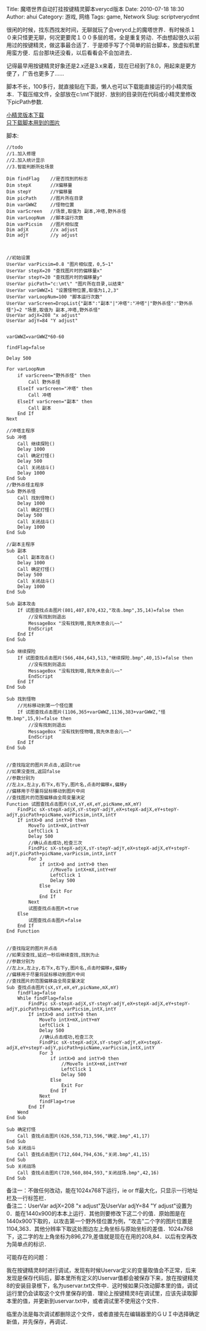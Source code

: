 Title: 魔塔世界自动打挂按键精灵脚本verycd版本
Date: 2010-07-18 18:30
Author: ahui
Category: 游戏, 网络
Tags: game, Network
Slug: scriptverycdmt

很闲的时候，找东西找发时间，无聊就玩了会verycd上的魔塔世界．有时候杀１０来只怪更无聊，何况更要爬１００多层的塔，全是重复劳动．不由想起很久以前用过的按键精灵，做这事最合适了．于是顺手写了个简单的前台脚本，放虚拟机里用蛮方便．后台那块还没看，以后看看会不会加进去．

记得最早用按键精灵好象还是2.x还是3.x来着，现在已经到了8.0，用起来是更方便了，广告也更多了......

脚本不长，100多行，就直接贴在下面，懒人也可以下载能直接运行的小精灵版本．下载压缩文件，全部放在c:\\mt下就好．放别的目录则在代码或小精灵里修改下picPath参数.

[小精灵版本下载][]  
[只下载脚本用到的图片][]

脚本:

<!--more-->

~~~~ {.brush:vb}
//todo
//1.加入修理
//2.加入统计显示
//3.智能判断所处场景

Dim findFlag    //是否找到的标志
Dim stepX       //X偏移量
Dim stepY       //Y偏移量
Dim picPath     //图片所在目录
Dim varGWWZ     //怪物位置
Dim varScreen   //场景,取值为 副本,冲塔,野外杀怪
Dim varLoopNum  //脚本运行次数
Dim varPicsim   //图片相似度
Dim adjX        //x adjust
Dim adjY        //y adjust



//初始设置
UserVar varPicsim=0.8 "图片相似度，0,5~1"
UserVar stepX=20 "查找图片时的偏移量x"
UserVar stepY=20 "查找图片时的偏移量y"
UserVar picPath="c:\mt\" "图片所在目录,以结束" 
UserVar varGWWZ=1 "设置怪物位置,取值为1,2,3"
UserVar varLoopNum=100 "脚本运行次数"
UserVar varScreen=DropList{"副本":"副本"|"冲塔":"冲塔"|"野外杀怪":"野外杀怪"}=2 "场景,取值为 副本,冲塔,野外杀怪"
UserVar adjX=208 "x adjust"
UserVar adjY=84 "Y adjust"


varGWWZ=varGWWZ*60-60

findFlag=false

Delay 500

For varLoopNum
    if varScreen="野外杀怪" then
        Call 野外杀怪
    ElseIf varScreen="冲塔" then
        Call 冲塔
    ElseIf varScreen="副本" then
        Call 副本
    End If
Next
 
//冲塔主程序
Sub 冲塔
    Call 继续探险()
    Delay 1000
    Call 确定打怪()
    Delay 500
    Call 关闭战斗()
    Delay 1000  
End Sub
//野外杀怪主程序 
Sub 野外杀怪
    Call 找到怪物()
    Delay 1000
    Call 确定打怪()
    Delay 500
    Call 关闭战斗()
    Delay 1000
End Sub

//副本主程序
Sub 副本
    Call 副本攻击()
    Delay 1000
    Call 确定打怪()
    Delay 500
    Call 关闭战斗()
    Delay 1000
End Sub

Sub 副本攻击
    If 试图查找点击图片(801,407,870,432,"攻击.bmp",35,14)=false then
        //没有找到则退出
        MessageBox "没有找到哦,我先休息会儿~~"
        EndScript
    End If
End Sub

Sub 继续探险
    If 试图查找点击图片(566,484,643,513,"继续探险.bmp",40,15)=false then
        //没有找到则退出
        MessageBox "没有找到哦,我先休息会儿~~"
        EndScript
    End If
End Sub

Sub 找到怪物
    //光标移动到第一个怪位置
    If 试图查找点击图片(1106,365+varGWWZ,1136,383+varGWWZ,"怪物.bmp",15,9)=false then
        //没有找到则退出
        MessageBox "没有找到怪物哦,我先休息会儿~~"
        EndScript
    End If
End Sub


//查找指定的图片并点击,返回true
//如果没查找,返回false
//参数分别为
//左上x,左上y,右下x,右下y,图片名,点击时偏移x,偏移y
//偏移用于尽量将鼠标移动到图片中间
//查找图片的范围偏移由全局变量决定
Function 试图查找点击图片(sX,sY,eX,eY,picName,mX,mY)
    FindPic sX-stepX-adjX,sY-stepY-adjY,eX+stepX-adjX,eY+stepY-adjY,picPath+picName,varPicsim,intX,intY
    If intX>0 and intY>0 then
        MoveTo intX+mX,intY+mY        
        LeftClick 1
        Delay 500
        //确认点击成功,检查三次
        FindPic sX-stepX-adjX,sY-stepY-adjY,eX+stepX-adjX,eY+stepY-adjY,picPath+picName,varPicsim,intX,intY
        For 3
            if intX>0 and intY>0 then
                //MoveTo intX+mX,intY+mY
                LeftClick 1
                Delay 500
            Else
                Exit For
            End If
        Next
        试图查找点击图片=true
    Else
        试图查找点击图片=false    
    End If
End Function


//查找指定的图片并点击
//如果没查找,延迟一秒后继续查找,找到为止
//参数分别为
//左上x,左上y,右下x,右下y,图片名,点击时偏移x,偏移y
//偏移用于尽量将鼠标移动到图片中间
//查找图片的范围偏移由全局变量决定
Sub 查找点击图片(sX,sY,eX,eY,picName,mX,mY)
    findFlag=false
    While findFlag=false
        FindPic sX-stepX-adjX,sY-stepY-adjY,eX+stepX-adjX,eY+stepY-adjY,picPath+picName,varPicsim,intX,intY
        If intX>0 and intY>0 then
            MoveTo intX+mX,intY+mY
            LeftClick 1
            Delay 500
            //确认点击成功,检查三次
            FindPic sX-stepX-adjX,sY-stepY-adjY,eX+stepX-adjX,eY+stepY-adjY,picPath+picName,varPicsim,intX,intY
            For 3
                if intX>0 and intY>0 then
                    //MoveTo intX+mX,intY+mY
                    LeftClick 1
                    Delay 500
                Else
                    Exit For
                End If
            Next
            findFlag=true
        End If
    Wend
End Sub

Sub 确定打怪
    Call 查找点击图片(626,558,713,596,"确定.bmp",41,17)
End Sub
Sub 关闭战斗
    Call 查找点击图片(712,604,794,636,"关闭.bmp",41,15)
End Sub
Sub 关闭战场
    Call 查找点击图片(720,560,804,593,"关闭战场.bmp",42,16)
End Sub
~~~~

备注一：不做任何改动，能在1024x768下运行，ie or
ff最大化，只显示一行地址栏及一行标签栏．  
备注二：UserVar adjX=208 "x adjust"及UserVar adjY=84 "Y
adjust"设置为0．能在1440x900的本本上运行．其他则要修改下这二个的值．原始图是在1440x900下取的，以攻击第一个野外怪位置为例，"攻击"二个字的图片位置是1104,363．其他分辨率下取这处图边左上角坐标与原始坐标的差值．1024x768下，这二字的左上角坐标为896,279,差值就是现在在用的208,84．以后有空再改为简单点的标识．

可能存在的问题：  

我在按键精灵8时进行调试，发现有时候Uservar定义的变量取值会不正常，后来发现是保存代码后，脚本里所有定义的Uservar值都会被保存下来，放在按键精灵8的安装目录根下，名为uservar.txt文件中．这时候如果只改动脚本里的值，调试运行里仍会读取这个文件里保存的值．理论上按键精灵8在调试里，应该先读取脚本里的值，并更新到uservar.txt中，或者调试里不使用这个文件．  

临里办法是每次调试都删除这个文件，或者直接先在编辑器里的ＧＵＩ中选择确定新值，并先保存，再调试．

  [小精灵版本下载]: http://ahui.us/wp-content/uploads/2010/07/mt.zip
  [只下载脚本用到的图片]: http://ahui.us/wp-content/uploads/2010/07/mtpic.zip
